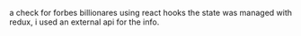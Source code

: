 a check for forbes billionares using react hooks the state was managed with redux, i used an external api for the info.
